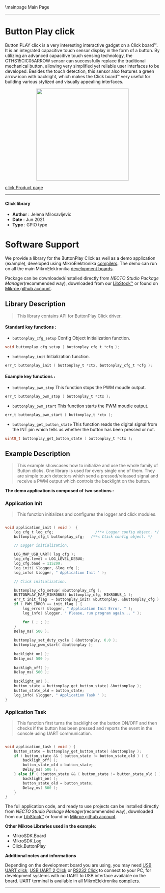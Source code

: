 \mainpage Main Page

---
# Button Play click

Button PLAY click is a very interesting interactive gadget on a Click board™. It is an integrated capacitive touch sensor display in the form of a button. By utilizing an advanced capacitive touch sensing technology, the CTHS15CIC05ARROW sensor can successfully replace the traditional mechanical button, allowing very simplified yet reliable user interfaces to be developed. Besides the touch detection, this sensor also features a green arrow icon with backlight, which makes the Click board™ very useful for building various stylized and visually appealing interfaces.

<p align="center">
  <img src="https://download.mikroe.com/images/click_for_ide/button_play_click.png" height=300px>
</p>

[click Product page](https://www.mikroe.com/button-play-click)

---


#### Click library

- **Author**        : Jelena Milosavljevic
- **Date**          : Jun 2021.
- **Type**          : GPIO type


# Software Support

We provide a library for the ButtonPlay Click
as well as a demo application (example), developed using MikroElektronika
[compilers](https://www.mikroe.com/necto-studio).
The demo can run on all the main MikroElektronika [development boards](https://www.mikroe.com/development-boards).

Package can be downloaded/installed directly from *NECTO Studio Package Manager*(recommended way), downloaded from our [LibStock&trade;](https://libstock.mikroe.com) or found on [Mikroe github account](https://github.com/MikroElektronika/mikrosdk_click_v2/tree/master/clicks).

## Library Description

> This library contains API for ButtonPlay Click driver.

#### Standard key functions :

- `buttonplay_cfg_setup` Config Object Initialization function.
```c
void buttonplay_cfg_setup ( buttonplay_cfg_t *cfg );
```

- `buttonplay_init` Initialization function.
```c
err_t buttonplay_init ( buttonplay_t *ctx, buttonplay_cfg_t *cfg );
```

#### Example key functions :

- `buttonplay_pwm_stop` This function stops the PWM moudle output.
```c
err_t buttonplay_pwm_stop ( buttonplay_t *ctx );

```

- `buttonplay_pwm_start` This function starts the PWM moudle output.
```c
err_t buttonplay_pwm_start ( buttonplay_t *ctx );
```

- `buttonplay_get_button_state` This function reads the digital signal from the INT pin which tells us whether the button has been pressed or not.
```c
uint8_t buttonplay_get_button_state ( buttonplay_t *ctx );
```

## Example Description

> This example showcases how to initialize and use the whole family of Button clicks. One library is used for every single one of them. They are simple touch detectors which send a pressed/released signal and receive a PWM output which controls the backlight on the button.

**The demo application is composed of two sections :**

### Application Init

> This function initializes and configures the logger and click modules.

```c

void application_init ( void )  {
    log_cfg_t log_cfg;                   /**< Logger config object. */
    buttonplay_cfg_t buttonplay_cfg;   /**< Click config object. */

    // Logger initialization.

    LOG_MAP_USB_UART( log_cfg );
    log_cfg.level = LOG_LEVEL_DEBUG;
    log_cfg.baud = 115200;
    log_init( &logger, &log_cfg );
    log_info( &logger, " Application Init " );

    // Click initialization.

    buttonplay_cfg_setup( &buttonplay_cfg );
    BUTTONPLAY_MAP_MIKROBUS( buttonplay_cfg, MIKROBUS_1 );
    err_t init_flag  = buttonplay_init( &buttonplay, &buttonplay_cfg );
    if ( PWM_ERROR == init_flag ) {
        log_error( &logger, " Application Init Error. " );
        log_info( &logger, " Please, run program again... " );

        for ( ; ; );
    }
    Delay_ms( 500 );
    
    buttonplay_set_duty_cycle ( &buttonplay, 0.0 );
    buttonplay_pwm_start( &buttonplay );
    
    backlight_on( );
    Delay_ms( 500 );
    
    backligh_off( );
    Delay_ms( 500 );
    
    backlight_on( );
    button_state = buttonplay_get_button_state( &buttonplay );
    button_state_old = button_state;
    log_info( &logger, " Application Task " );
}

```

### Application Task

> This function first turns the backlight on the button ON/OFF and then checks if the button has been pressed and reports the event in the console using UART communication.

```c

void application_task ( void ) {
    button_state = buttonplay_get_button_state( &buttonplay );
    if ( button_state && ( button_state != button_state_old ) ) {
        backligh_off( );
        button_state_old = button_state;
        Delay_ms( 500 );
    } else if ( !button_state && ( button_state != button_state_old ) ) {
        backlight_on( );
        button_state_old = button_state;
        Delay_ms( 500 );
    }
}

```

The full application code, and ready to use projects can be installed directly from *NECTO Studio Package Manager*(recommended way), downloaded from our [LibStock&trade;](https://libstock.mikroe.com) or found on [Mikroe github account](https://github.com/MikroElektronika/mikrosdk_click_v2/tree/master/clicks).

**Other Mikroe Libraries used in the example:**

- MikroSDK.Board
- MikroSDK.Log
- Click.ButtonPlay

**Additional notes and informations**

Depending on the development board you are using, you may need
[USB UART click](https://www.mikroe.com/usb-uart-click),
[USB UART 2 Click](https://www.mikroe.com/usb-uart-2-click) or
[RS232 Click](https://www.mikroe.com/rs232-click) to connect to your PC, for
development systems with no UART to USB interface available on the board. UART
terminal is available in all MikroElektronika
[compilers](https://shop.mikroe.com/compilers).

---
